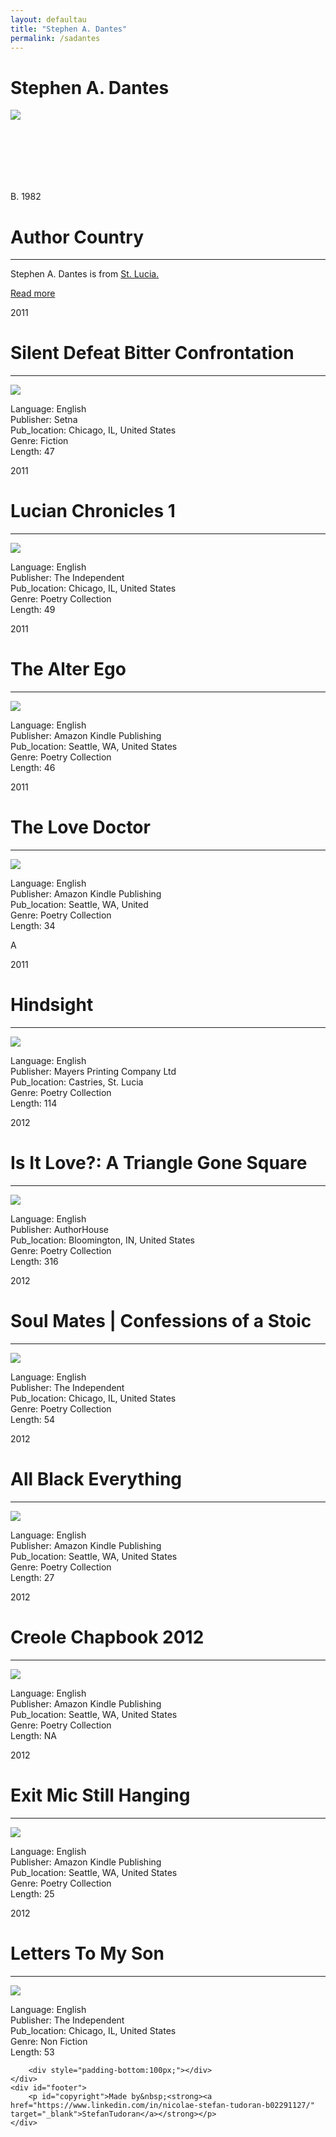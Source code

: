 ```yaml
---
layout: defaultau
title: "Stephen A. Dantes"
permalink: /sadantes
---
```

<!-- partial:index.partial.html -->
<div class="content">
    <h1>Stephen A. Dantes</h1>
    <div class="quote">
        <div><img src="https://thevoiceslu.com/wp-content/uploads/2017/05/Stephen-Dantes.jpg" class="logo"></div>
    </div>
    <div class="timeline">
        <div style="padding-bottom:100px;"></div>
        <div class="block">
            <div class="date right"><p class="right"> B. 1982 </p></div>
            <div class="dot"></div>
            <div class="left first">
            <div class="author_country">
                <h1>Author Country</h1><hr>
            <div class="aclocation"><p> Stephen A. Dantes is from <a href="http://localhost:4000/16">St. Lucia.</a></p></div>
              <div class="acreadmore">  <a href="https://en.wikipedia.org/wiki/Stephen_Dantes" target="_blank">Read more</a></div>
            </div>
            </div>
        </div>
        <div class="block">
            <div class="date left"><p class="left">2011</p></div>
            <div class="dot"></div>
            <div class="right">
                <h1>Silent Defeat Bitter Confrontation</h1><hr>
                <p><img src="https://i.gr-assets.com/images/S/compressed.photo.goodreads.com/books/1518911699l/38608401._SX318_.jpg"></p>
                <p>
                Language: English <br/>
                Publisher: Setna<br/>
                Pub_location: Chicago, IL, United States<br/>
                Genre: Fiction <br/>
                Length: 47 <br/>
                </p>
            </div>
        </div>
        <div class="block">
            <div class="date right"><p class="right">2011</p></div>
            <div class="dot"></div>
            <div class="left">
                <h1>Lucian Chronicles 1</h1><hr>
                <p><img src="https://m.media-amazon.com/images/I/51BNtvCw-1L.jpg"></p>
                <p>
                Language: English <br/>
                Publisher: The Independent <br/>
                Pub_location: Chicago, IL, United States <br/>
                Genre: Poetry Collection <br/>
                Length: 49 <br/>
                </p>
            </div>
        </div>
        <div class="block">
            <div class="date left"><p class="left">2011</p></div>
            <div class="dot"></div>
            <div class="right">
                <h1>The Alter Ego</h1><hr>
                <p><img src="https://m.media-amazon.com/images/I/41tiBRrDSeL._SY346_.jpg"></p>
                <p>
                Language: English <br/>
                Publisher: Amazon Kindle Publishing <br/>
                Pub_location: Seattle, WA, United States <br/>
                Genre: Poetry Collection <br/>
                Length: 46 <br/>
                </p>
            </div>
        </div>
        <div class="block">
            <div class="date right"><p class="right">2011</p></div>
            <div class="dot"></div>
            <div class="left">
                <h1>The Love Doctor</h1><hr>
                <p><img src="https://m.media-amazon.com/images/I/51SUf7hZHHL.jpg"></p>
                <p>
                Language: English <br/>
                Publisher: Amazon Kindle Publishing <br/>
                Pub_location: Seattle, WA, United  <br/>
                Genre: Poetry Collection <br/>
                Length: 34 <br/>
                </p>
            </div>
        </div>
        <div class="block">A	
            <div class="date left"><p class="left">2011</p></div>
            <div class="dot"></div>
            <div class="right">
                <h1>Hindsight</h1><hr>
                <p><img src="https://m.media-amazon.com/images/I/51ZuJJZgvEL.jpg"></p>
                <p>
                Language: English <br/>
                Publisher: Mayers Printing Company Ltd <br/>
                Pub_location: Castries, St. Lucia <br/>
                Genre: Poetry Collection <br/>
                Length: 114 <br/>
                </p>
            </div>
        </div>
        <div class="block">
            <div class="date right"><p class="right">2012</p></div>
            <div class="dot"></div>
            <div class="left">
                <h1>Is It Love?: A Triangle Gone Square</h1><hr>
                <p><img src="https://images-na.ssl-images-amazon.com/images/I/51nRFEdfCnL._SY291_BO1,204,203,200_QL40_FMwebp_.jpg"></p>
                <p>
                Language: English <br/>
                Publisher: AuthorHouse <br/>
                Pub_location: Bloomington, IN, United States <br/>
                Genre: Poetry Collection <br/>
                Length: 316 <br/>
                </p>
            </div>
        </div>
        </div>
        <div class="block">
            <div class="date left"><p class="left">2012</p></div>
            <div class="dot"></div>
            <div class="right">
                <h1>Soul Mates | Confessions of a Stoic </h1><hr>
                <p><img src="https://m.media-amazon.com/images/I/41GYH3HEGIL._SY346_.jpg"></p>
                <p>
                Language: English <br/>
                Publisher: The Independent <br/>
                Pub_location: Chicago, IL, United States <br/>
                Genre: Poetry Collection <br/>
                Length: 54 <br/>
                </p>
            </div>
        </div>
        <div class="block">
            <div class="date right"><p class="right">2012</p></div>
            <div class="dot"></div>
            <div class="left">
                <h1>All Black Everything</h1><hr>
                <p><img src="https://m.media-amazon.com/images/I/31ktOzzbdtL._SY346_.jpg"></p>
                <p>
                Language: English <br/>
                Publisher: Amazon Kindle Publishing <br/>
                Pub_location: Seattle, WA, United States <br/>
                Genre: Poetry Collection <br/>
                Length: 27 <br/>
                </p>
            </div>
        </div>
        <div class="block">
            <div class="date left"><p class="left hide">2012</p></div>
            <div class="dot"></div>
            <div class="right hide">
                <h1>Creole Chapbook 2012</h1><hr>
                <p><img src="https://i.gr-assets.com/images/S/compressed.photo.goodreads.com/books/1598196860l/55079839._SY475_.jpg"></p>
                <p>
                Language: English <br/>
                Publisher: Amazon Kindle Publishing <br/>
                Pub_location: Seattle, WA, United States <br/>
                Genre: Poetry Collection <br/>
                Length: NA <br/>
                </p>
            </div>
        </div>
        <div class="block">
            <div class="date right"><p class="right hide">2012</p></div>
            <div class="dot"></div>
            <div class="left hide">
                <h1>Exit Mic Still Hanging </h1><hr>
                <p><img src="https://m.media-amazon.com/images/I/51skUilQhEL._SY346_.jpg"></p>
                <p>
                Language: English <br/>
                Publisher: Amazon Kindle Publishing <br/>
                Pub_location: Seattle, WA, United States <br/>
                Genre: Poetry Collection <br/>
                Length: 25 <br/>
                </p>
            </div>
        </div>
        <div class="block">
            <div class="date left"><p class="left">2012</p></div>
            <div class="dot"></div>
            <div class="right">
                <h1>Letters To My Son</h1><hr>
                <p><img src="https://images-na.ssl-images-amazon.com/images/I/51MED4ZM3AL._SX218_BO1,204,203,200_QL40_FMwebp_.jpg"></p>
                <p>
                Language: English <br/>
                Publisher: The Independent <br/>
                Pub_location: Chicago, IL, United States <br/>
                Genre: Non Fiction <br/>
                Length: 53 <br/>
                </p>
            </div>
        </div>

        <div style="padding-bottom:100px;"></div>
    </div>
    <div id="footer">
        <p id="copyright">Made by&nbsp;<strong><a href="https://www.linkedin.com/in/nicolae-stefan-tudoran-b02291127/" target="_blank">StefanTudoran</a></strong></p>
    </div>
</div>
<!-- partial -->
  <script src='https://cdnjs.cloudflare.com/ajax/libs/jquery/3.1.1/jquery.min.js'></script><script  src="assets/js/authorscript.js"></script>
